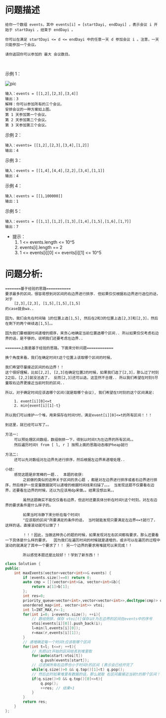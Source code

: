 # 问题描述

    给你一个数组 events，其中 events[i] = [startDayi, endDayi] ，表示会议 i 开始于 startDayi ，结束于 endDayi 。

    你可以在满足 startDayi <= d <= endDayi 中的任意一天 d 参加会议 i 。注意，一天只能参加一个会议。

    请你返回你可以参加的 最大 会议数目。

 

示例 1：

![pic](https://assets.leetcode-cn.com/aliyun-lc-upload/uploads/2020/02/16/e1.png)

    输入：events = [[1,2],[2,3],[3,4]]
    输出：3
    解释：你可以参加所有的三个会议。
    安排会议的一种方案如上图。
    第 1 天参加第一个会议。
    第 2 天参加第二个会议。
    第 3 天参加第三个会议。

示例 2：

    输入：events= [[1,2],[2,3],[3,4],[1,2]]
    输出：4

示例 3：

    输入：events = [[1,4],[4,4],[2,2],[3,4],[1,1]]
    输出：4

示例 4：

    输入：events = [[1,100000]]
    输出：1

示例 5：

    输入：events = [[1,1],[1,2],[1,3],[1,4],[1,5],[1,6],[1,7]]
    输出：7

- 提示：
    1. 1 <= events.length <= 10^5
    2. events[i].length == 2
    3. 1 <= events[i][0] <= events[i][1] <= 10^5

# 问题分析:
    
    =======基于经验的思路===========
    要求最多的区间，很容易想到对区间的右边界进行排序. 但如果仅仅根据右边界进行选位的话，
    对于
        [2,3],[2,3], [1,5],[1,5],[1,5] 
    的case就会wa..

    因为，我们会先在时间轴 1的位置上选[1,5], 然后在2和3的位置上选[2,3]和[2,3]，然后在剩下的两个继续选[1,5]。。 

    因为我们要根据时间递增的顺序，来贪心地确定当前位置选哪个区间.. 所以如果仅仅考虑右边界的话，是不够的，说明我们还要考虑左边界..

    =======上面是基于经验的思路，下面来分析问题============

    换个角度来看，我们在确定时间t这个位置上该取哪个区间的时候，
    
    我们希望尽量接近区间的右边界！！
    这个很好理解，比如[2,2], [2,3]在确定位置2的时候，如果我们选了[2,3]，那么过了时刻2之后，[2,2]就没法选了， 反而[2,3]还可以选，这显然不合理.. 所以我们希望在时刻t尽量取右边界更接近当前时刻的区间..

    所以，对于确定时间应该选哪个区间(就是取哪个会议), 我们希望在t时刻的这个区间满足:
    
        1. event[i][0]<=t
        2. min{event[i][1]-t}
    
    所以我们可以维护一个堆，用来保存在时间t时，满足event[i][0]<=t的所有区间！！！ 

    到这里，就已经可以写了。。

    方法一:
        可以预处理区间数组，数组倒排一下，得到以时间t为左边界的所有区间。。
        然后遍历时间t from [ l, r ] 按照上面的思路动态维护heap就行

    方法二:
        还可以先对数组对左边界先进行排序，然后根据左边界来递增处理..

    小结:
        感觉这题是非常棒的一题..  本题的收获:
            之前做的类似的这种关于区间的贪心题 ，都是对左边界进行排序或者右边界进行排序，然后维护一些变量数据就可以递增的根据时间线来扫描了。。。 当发现这题不仅要看右边界，还要看左边界的时候，还以为应该用dp来做。。结果没想出来。。

            虽然这题确实不能仅仅看右边界，但这时还要具体分析在时间t这个时刻，对左右边界的要求条件是什么样子的。
            
            如果当时冷静下来分析在每个时间t 
            "应该取的区间"所要满足的条件的话， 当时就能发现只要满足左边界<=t就行了，这样的话，直接滚动就可以做了！ 

            ！！！因此，当做这种贪心的题的时候，如果发现对左右区间都有要求，那么还要看一下具体是什么样的要求，  因为我们在遍历时间的时候就是递增的，或许可以在遍历的过程中 滚动的就满足了其中一个要求了！！ 另一个边界的要求用堆就可以来完成！！

            所以感觉本题还是比较好！！学到了新东西！！


```cpp
class Solution {
public:
    int maxEvents(vector<vector<int>>& events) {
        if (events.size()==0) return 0;
        auto cmp = [](vector<int>&a, vector<int>&b){
            return a[1]>b[1];  
        };
        int res=0;
        priority_queue<vector<int>,vector<vector<int>>,decltype(cmp)> q(cmp);
        unordered_map<int, vector<int>> vtoi;
        int l=INT_MAX,r=-1;
        for(int i=0; i<events.size(); ++i){
            // 数组倒排，保存 vtoi[t]保存以t为左边界的区间在events中的序号
            vtoi[events[i][0]].push_back(i);
            l=min(l,events[i][0]);
            r=max(r,events[i][1]);
        }
        // 递增确定每一个时间t应该取哪个区间
        for(int t=l; t<=r; ++t){
            // 先把以t开始的区间给丢到堆里取
            for(auto&start:vtoi[t])
                q.push(events[start]);
            // 过滤掉所有右边界也小于时间t的区间 (表示会已经开完了
            while(q.size()>0 && q.top()[1]<t) q.pop();
            // 然后此时如果堆里有数据的话，那么就取 右区间最接近当前t的那个区间！
            if(q.size()>0 && q.top()[0]<=t){
                q.pop();
                ++res; // 结果+1
            }
        }
        return res;
    }
};
```